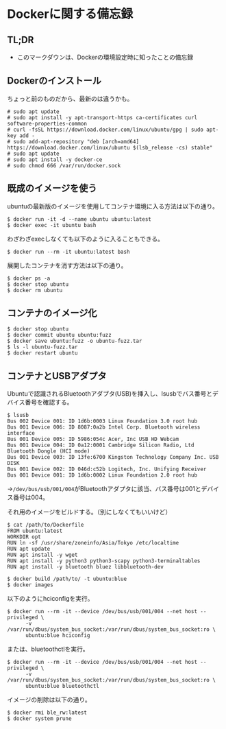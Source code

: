 # Dockerに関する備忘録

## TL;DR
- このマークダウンは、Dockerの環境設定時に知ったことの備忘録

## Dockerのインストール
ちょっと前のものだから、最新のは違うかも。
```
# sudo apt update
# sudo apt install -y apt-transport-https ca-certificates curl software-properties-common
# curl -fsSL https://download.docker.com/linux/ubuntu/gpg | sudo apt-key add -
# sudo add-apt-repository "deb [arch=amd64] https://download.docker.com/linux/ubuntu $(lsb_release -cs) stable"
# sudo apt update
# sudo apt install -y docker-ce
# sudo chmod 666 /var/run/docker.sock
```

## 既成のイメージを使う
ubuntuの最新版のイメージを使用してコンテナ環境に入る方法は以下の通り。
```
$ docker run -it -d --name ubuntu ubuntu:latest
$ docker exec -it ubuntu bash
```

わざわざexecしなくても以下のように入ることもできる。
```
$ docker run --rm -it ubuntu:latest bash
```

展開したコンテナを消す方法は以下の通り。
```
$ docker ps -a
$ docker stop ubuntu
$ docker rm ubuntu
```

## コンテナのイメージ化
```
$ docker stop ubuntu
$ docker commit ubuntu ubuntu:fuzz
$ docker save ubuntu:fuzz -o ubuntu-fuzz.tar
$ ls -l ubuntu-fuzz.tar 
$ docker restart ubuntu
```

## コンテナとUSBアダプタ
Ubuntuで認識されるBluetoothアダプタ(USB)を挿入し、lsusbでバス番号とデバイス番号を確認する。
```
$ lsusb
Bus 002 Device 001: ID 1d6b:0003 Linux Foundation 3.0 root hub
Bus 001 Device 006: ID 8087:0a2b Intel Corp. Bluetooth wireless interface
Bus 001 Device 005: ID 5986:054c Acer, Inc USB HD Webcam
Bus 001 Device 004: ID 0a12:0001 Cambridge Silicon Radio, Ltd Bluetooth Dongle (HCI mode)
Bus 001 Device 003: ID 13fe:6700 Kingston Technology Company Inc. USB DISK
Bus 001 Device 002: ID 046d:c52b Logitech, Inc. Unifying Receiver
Bus 001 Device 001: ID 1d6b:0002 Linux Foundation 2.0 root hub
```
→`/dev/bus/usb/001/004`がBluetoothアダプタに該当、バス番号は001とデバイス番号は004。

それ用のイメージをビルドする。（別にしなくてもいいけど）
```
$ cat /path/to/Dockerfile
FROM ubuntu:latest
WORKDIR opt
RUN ln -sf /usr/share/zoneinfo/Asia/Tokyo /etc/localtime
RUN apt update
RUN apt install -y wget
RUN apt install -y python3 python3-scapy python3-terminaltables
RUN apt install -y bluetooth bluez libbluetooth-dev

$ docker build /path/to/ -t ubuntu:blue
$ docker images
```

以下のようにhciconfigを実行。
```
$ docker run --rm -it --device /dev/bus/usb/001/004 --net host --privileged \
      -v /var/run/dbus/system_bus_socket:/var/run/dbus/system_bus_socket:ro \
      ubuntu:blue hciconfig
```

または、bluetoothctlを実行。
```
$ docker run --rm -it --device /dev/bus/usb/001/004 --net host --privileged \
      -v /var/run/dbus/system_bus_socket:/var/run/dbus/system_bus_socket:ro \
      ubuntu:blue bluetoothctl
```

イメージの削除は以下の通り。
```
$ docker rmi ble_rw:latest
$ docker system prune
```
